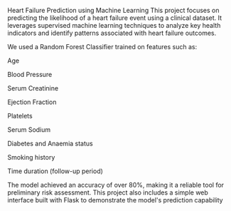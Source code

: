 Heart Failure Prediction using Machine Learning
This project focuses on predicting the likelihood of a heart failure event using a clinical dataset. It leverages supervised machine learning techniques to analyze key health indicators and identify patterns associated with heart failure outcomes.

We used a Random Forest Classifier trained on features such as:

Age

Blood Pressure

Serum Creatinine

Ejection Fraction

Platelets

Serum Sodium

Diabetes and Anaemia status

Smoking history

Time duration (follow-up period)

The model achieved an accuracy of over 80%, making it a reliable tool for preliminary risk assessment. This project also includes a simple web interface built with Flask to demonstrate the model's prediction capability
